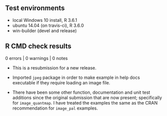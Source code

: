 ## Test environments
* local Windows 10 install, R 3.6.1
* ubuntu 14.04 (on travis-ci), R 3.6.0
* win-builder (devel and release)

## R CMD check results

0 errors | 0 warnings | 0 notes

* This is a resubmission for a new release.

* Imported `jpeg` package in order to make example in help docs executable if they require loading an image file.
* There have been some other function, documentation and unit test additions since the original submission that are now present; specifically for `image_quantmap`. I have treated the examples the same as the CRAN recommendation for `image_pal` examples.
